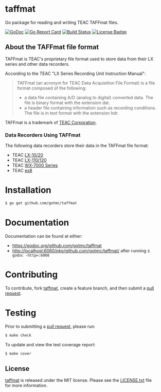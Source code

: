 # taffmat

Go package for reading and writing TEAC TAFFmat files.

[![GoDoc][godoc image]][godoc link]
[![Go Report Card][report badge]][report card]
[![Build Status][travis image]][travis link]
[![License Badge][license image]][LICENSE.txt]

## About the TAFFmat file format

TAFFmat is TEAC's proprietary file format used to store data from their
LX series and other data recorders.

According to the TEAC "LX Series Recording Unit Instruction Manual":

>  TAFFmat (an acronym for TEAC Data Acquisition File Format) is a
>  file format composed of the following:
>
>  - a data file containing A/D (analog to digital) converted data. The
>    file is binary format with the extension dat.
>  - a header file containing information such as recording
>    conditions. The file is in text format with the extension hdr.

TAFFmat is a trademark of [TEAC Corporation][teac].

### Data Recorders Using TAFFmat

The following data recorders store their data in the TAFFmat file format:

- TEAC [LX-10/20][]
- TEAC [LX-110/120][]
- TEAC [WX-7000 Series][]
- TEAC [es8][]

# Installation

```bash
$ go get github.com/gotmc/taffmat
```

# Documentation

Documentation can be found at either:

- <https://godoc.org/github.com/gotmc/taffmat>
- <http://localhost:6060/pkg/github.com/gotmc/taffmat/> after running `$
  godoc -http=:6060`

# Contributing

To contribute, fork [taffmat][], create a feature branch, and then submit a
[pull request][].

# Testing

Prior to submitting a [pull request][], please run:

```bash
$ make check
```

To update and view the test coverage report:

```bash
$ make cover
```

## License

[taffmat][] is released under the MIT license. Please see the
[LICENSE.txt][] file for more information.

[es8]: http://teac-ipd.com/data-recorders/es8/
[godoc image]: https://godoc.org/github.com/gotmc/libusb?status.svg
[godoc link]: https://godoc.org/github.com/gotmc/libusb
[taffmat]: https://github.com/gotmc/taffmat
[LICENSE.txt]: https://github.com/gotmc/taffmatb/blob/master/LICENSE.txt
[license image]: https://img.shields.io/badge/license-MIT-blue.svg
[LX-10/20]: http://www.teac.co.jp/en/industry/measurement/datarecorder/lx10/index.html
[LX-110/120]: http://teac-ipd.com/data-recorders/lx-110120/
[pull request]: https://help.github.com/articles/using-pull-requests
[report badge]: https://goreportcard.com/badge/github.com/gotmc/taffmat
[report card]: https://goreportcard.com/report/github.com/gotmc/taffmat
[teac]: https://www.teac.co.jp/int/
[travis image]: http://img.shields.io/travis/gotmc/taffmat/master.svg
[travis link]: https://travis-ci.org/gotmc/taffmat
[WX-7000 Series]: http://teac-ipd.com/wx-7000/
